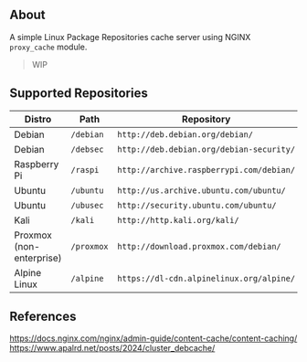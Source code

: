 ## About
A simple Linux Package Repositories cache server using NGINX `proxy_cache` module.

> WIP

## Supported Repositories

| Distro                   | Path       | Repository                               |
| ------------------------ | ---------- | ---------------------------------------- |
| Debian                   | `/debian`  | `http://deb.debian.org/debian/`          |
| Debian                   | `/debsec`  | `http://deb.debian.org/debian-security/` |
| Raspberry Pi             | `/raspi`   | `http://archive.raspberrypi.com/debian/` |
| Ubuntu                   | `/ubuntu`  | `http://us.archive.ubuntu.com/ubuntu/`   |
| Ubuntu                   | `/ubusec`  | `http://security.ubuntu.com/ubuntu/`     |
| Kali                     | `/kali`    | `http://http.kali.org/kali/`             |
| Proxmox (non-enterprise) | `/proxmox` | `http://download.proxmox.com/debian/`    |
| Alpine Linux             | `/alpine`  | `https://dl-cdn.alpinelinux.org/alpine/` |

## References
https://docs.nginx.com/nginx/admin-guide/content-cache/content-caching/
https://www.apalrd.net/posts/2024/cluster_debcache/
